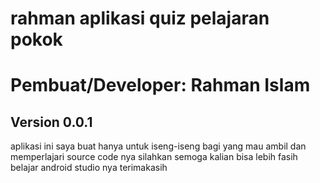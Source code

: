 # rahman aplikasi quiz pelajaran pokok

<h1>Pembuat/Developer: Rahman Islam</h1>
<h2>Version 0.0.1</h2>
<p>aplikasi ini saya buat hanya untuk iseng-iseng bagi yang mau ambil dan memperlajari source code nya 
silahkan semoga kalian bisa lebih fasih belajar android studio nya terimakasih</p>
